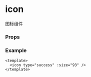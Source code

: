 <script setup>
const icon = (type)=> {
    return `<div class="nz-icon"><i class="nz-icon--${type}" style="width: 23px; height: 23px;" /></div>`
}

const props = [
    {
        name: "type", 
        type: "string",
        default: "",
        required: true, 
        desc:`icon的类型`,
        values: [
            { value: "success", desc: icon("success") },
            { value: "success-no-circle", desc: icon("success-no-circle") },
            { value: "info", desc: icon("info") },
            { value: "warn", desc: icon("warn") },
            { value: "waiting", desc: icon("waiting") },
            { value: "cancel", desc: icon("cancel") },
            { value: "download", desc: icon("download") },
            { value: "search", desc: icon("search") },
            { value: "clear", desc: icon("clear") },
            { value: "circle", desc: icon("circle") },
            { value: "info-circle", desc: icon("info-circle") },
        ]
    },
    {
        name: "size", 
        type:"number | string",
        default: "23",
        required: false, 
        desc:"icon的大小，单位默认为px"
    },
    {
        name: "color", 
        type:"color",
        default: "",
        required: false, 
        desc:"icon的颜色"
    },
]

</script>

# icon

图标组件

### Props

<Props :data="props" />

### Example

```vue
<template>
  <icon type="success" :size="93" />
</template>
```
